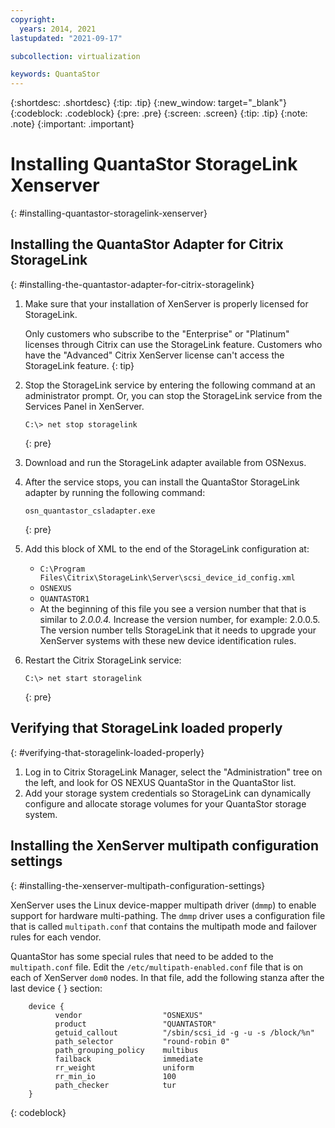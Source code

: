 ```yaml
---
copyright:
  years: 2014, 2021
lastupdated: "2021-09-17"

subcollection: virtualization

keywords: QuantaStor
---
```

{:shortdesc: .shortdesc}
{:tip: .tip}
{:new_window: target="_blank"}
{:codeblock: .codeblock}
{:pre: .pre}
{:screen: .screen}
{:tip: .tip}
{:note: .note}
{:important: .important}

# Installing QuantaStor StorageLink Xenserver
{: #installing-quantastor-storagelink-xenserver}

## Installing the QuantaStor Adapter for Citrix StorageLink
{: #installing-the-quantastor-adapter-for-citrix-storagelink}

1. Make sure that your installation of XenServer is properly licensed for StorageLink.

   Only customers who subscribe to the "Enterprise" or "Platinum" licenses through Citrix can use the StorageLink feature. Customers who have the "Advanced" Citrix XenServer license can't access the StorageLink feature.
   {: tip}

2. Stop the StorageLink service by entering the following command at an administrator prompt. Or, you can stop the StorageLink service from the Services Panel in XenServer.

   ```
   C:\> net stop storagelink
   ```
   {: pre}

3. Download and run the StorageLink adapter available from OSNexus.

4. After the service stops, you can install the QuantaStor StorageLink adapter by running the following command:

   ```
   osn_quantastor_csladapter.exe
   ```
   {: pre}

5. Add this block of XML to the end of the StorageLink configuration at:
   * `C:\Program Files\Citrix\StorageLink\Server\scsi_device_id_config.xml`
   * `OSNEXUS`
   * `QUANTASTOR1`
   * At the beginning of this file you see a version number that that is similar to _2.0.0.4._ Increase the version number, for example: 2.0.0.5. The version number tells StorageLink that it needs to upgrade your XenServer systems with these new device identification rules.
6. Restart the Citrix StorageLink service:

   ```
   C:\> net start storagelink
   ```
   {: pre}

## Verifying that StorageLink loaded properly
{: #verifying-that-storagelink-loaded-properly}

1. Log in to Citrix StorageLink Manager, select the "Administration" tree on the left, and look for OS NEXUS QuantaStor in the QuantaStor list.
2. Add your storage system credentials so StorageLink can dynamically configure and allocate storage volumes for your QuantaStor storage system.

## Installing the XenServer multipath configuration settings
{: #installing-the-xenserver-multipath-configuration-settings}

XenServer uses the Linux device-mapper multipath driver (`dmmp`) to enable support for hardware multi-pathing. The `dmmp` driver uses a configuration file that is called `multipath.conf` that contains the multipath mode and failover rules for each vendor.

QuantaStor has some special rules that need to be added to the `multipath.conf` file. Edit the `/etc/multipath-enabled.conf` file that is on each of XenServer `dom0` nodes. In that file, add the following stanza after the last device { } section:
```
    device {
          vendor                  "OSNEXUS"
          product                 "QUANTASTOR"
          getuid_callout          "/sbin/scsi_id -g -u -s /block/%n"
          path_selector           "round-robin 0"
          path_grouping_policy    multibus
          failback                immediate
          rr_weight               uniform
          rr_min_io               100
          path_checker            tur
    }
```
{: codeblock}
